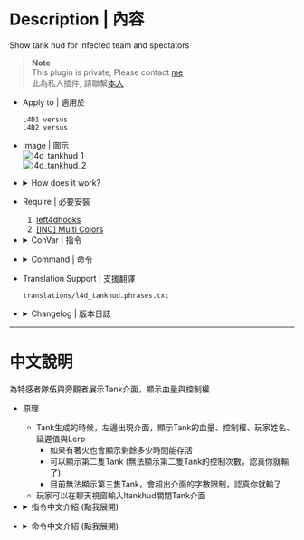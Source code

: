 # Description | 內容
Show tank hud for infected team and spectators

> __Note__ <br/>
This plugin is private, Please contact [me](/#私人插件列表-private-plugins-list)<br/>
此為私人插件, 請聯繫[本人](/#私人插件列表-private-plugins-list)

* Apply to | 適用於
	```
	L4D1 versus
	L4D2 versus
	```

* Image | 圖示
	<br/>![l4d_tankhud_1](image/l4d_tankhud_1.jpg)
	<br/>![l4d_tankhud_2](image/l4d_tankhud_2.jpg)

* <details><summary>How does it work?</summary>

	* Display tank hud when tank alive for infected team and spectator team
	* Say ```!tankhud``` to turn on/off tank hud
	* Display second tank
	* Can not display third tank
</details>

* Require | 必要安裝
	1. [left4dhooks](https://forums.alliedmods.net/showthread.php?t=321696)
	2. [[INC] Multi Colors](https://github.com/fbef0102/L4D1_2-Plugins/releases/tag/Multi-Colors)

* <details><summary>ConVar | 指令</summary>

	* cfg/sourcemod/l4d_tankhud.cfg
		```php
		// 0=Plugin off, 1=Plugin on.
		l4d_tankhud_enable "1"

		// If 1, display tank hud for infected team.
		l4d_tankhud_infected_enable "1"

		// If 1, display tank hud for spectators.
		l4d_tankhud_spec_enable "1"

		// If 1, display tank hud for Tank himself.
		l4d_tankhud_tank_enable "1"
		```
</details>

* <details><summary>Command | 命令</summary>

	* **Turn On/Off Tankhud**
		```php
		sm_tankhud
		```
</details>

* Translation Support | 支援翻譯
	```
	translations/l4d_tankhud.phrases.txt
	```

* <details><summary>Changelog | 版本日誌</summary>

	* v1.1h (2023-9-10)
		* Display second tank

	* v1.0h (2023-2-10)
		* Individual plugin
		* Auto generate cfg
		* Delete spechud, only tankhud left

	* v3.8.4
	    * [From SirPlease/L4D2-Competitive-Rework](https://github.com/SirPlease/L4D2-Competitive-Rework/blob/master/addons/sourcemod/scripting/spechud.sp)
</details>

- - - -
# 中文說明
為特感者隊伍與旁觀者展示Tank介面，顯示血量與控制權

* 原理
	* Tank生成的時候，左邊出現介面，顯示Tank的血量、控制權、玩家姓名、延遲值與Lerp
		* 如果有著火也會顯示剩餘多少時間能存活
		* 可以顯示第二隻Tank (無法顯示第二隻Tank的控制次數，認真你就輸了)
		* 目前無法顯示第三隻Tank，會超出介面的字數限制，認真你就輸了
	* 玩家可以在聊天視窗輸入!tankhud關閉Tank介面

* <details><summary>指令中文介紹 (點我展開)</summary>

	* cfg/sourcemod/l4d_tankhud.cfg
		```php
		// 0=關閉插件, 1=啟動插件
		l4d_tankhud_enable "1"

		// 為1時，特感隊伍能看到Tank介面
		l4d_tankhud_infected_enable "1"

		// 為1時，旁觀者能看到Tank介面
		l4d_tankhud_spec_enable "1"

		// 為1時，Tank本身玩家能看到Tank介面
		l4d_tankhud_tank_enable "1"
		```
</details>

* <details><summary>命令中文介紹 (點我展開)</summary>

	* **開啟或關閉Tank介面**
		```php
		sm_tankhud
		```
</details>
